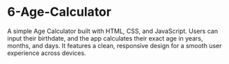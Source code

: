 # 6-Age-Calculator
A simple Age Calculator built with HTML, CSS, and JavaScript. Users can input their birthdate, and the app calculates their exact age in years, months, and days. It features a clean, responsive design for a smooth user experience across devices.
